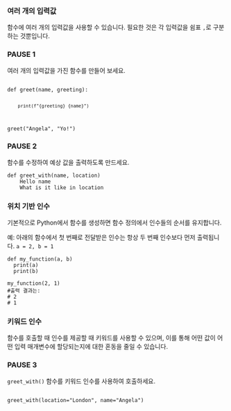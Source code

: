 ### 여러 개의 입력값  
함수에 여러 개의 입력값을 사용할 수 있습니다. 필요한 것은 각 입력값을 쉼표 `,`로 구분하는 것뿐입니다.

### PAUSE 1  
여러 개의 입력값을 가진 함수를 만들어 보세요.

<div class="hint">
  <code>
def greet(name, greeting):

    ____print(f"{greeting} {name}")
    
greet("Angela", "Yo!")
</code>
</div>

### PAUSE 2  
함수를 수정하여 예상 값을 출력하도록 만드세요.
```
def greet_with(name, location)
    Hello name
    What is it like in location
```

### 위치 기반 인수  
기본적으로 Python에서 함수를 생성하면 함수 정의에서 인수들의 순서를 유지합니다.

예: 아래의 함수에서 첫 번째로 전달받은 인수는 항상 두 번째 인수보다 먼저 출력됩니다. `a = 2, b = 1`

```
def my_function(a, b)
  print(a)
  print(b)
  
my_function(2, 1)
#출력 결과는:
# 2
# 1
```

### 키워드 인수  
함수를 호출할 때 인수를 제공할 때 키워드를 사용할 수 있으며, 이를 통해 어떤 값이 어떤 입력 매개변수에 할당되는지에 대한 혼동을 줄일 수 있습니다.

### PAUSE 3  
`greet_with()` 함수를 키워드 인수를 사용하여 호출하세요.

<div class="hint">
  <code>
greet_with(location="London", name="Angela")
</code>
</div>